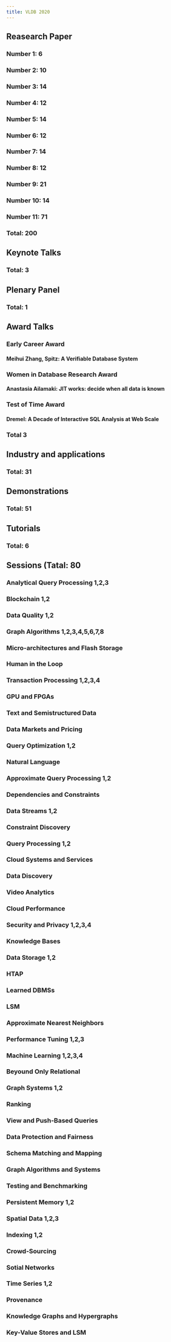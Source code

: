 ```yaml
---
title: VLDB 2020
---
```


## Reasearch Paper
### Number 1: 6
### Number 2: 10
### Number 3: 14
### Number 4: 12
### Number 5: 14
### Number 6: 12
### Number 7: 14
### Number 8: 12
### Number 9: 21
### Number 10: 14
### Number 11: 71
### Total: 200
## Keynote Talks
### Total: 3
## Plenary Panel
### Total: 1
## Award Talks
### **Early Career Award**
#### Meihui Zhang, Spitz: A Verifiable Database System
### **Women in Database Research Award**
#### Anastasia Ailamaki: JIT works: decide when all data is known
### **Test of Time Award**
#### Dremel: A Decade of Interactive SQL Analysis at Web Scale
### Total 3
## Industry and applications
### Total: 31
## Demonstrations
### Total: 51
## Tutorials
### Total: 6
## Sessions (Tatal: 80
### Analytical Query Processing 1,2,3
### Blockchain 1,2
### Data Quality 1,2
### Graph Algorithms 1,2,3,4,5,6,7,8
### Micro-architectures and Flash Storage
### Human in the Loop
### Transaction Processing 1,2,3,4
### GPU and FPGAs
### Text and Semistructured Data
### Data Markets and Pricing
### Query Optimization 1,2
### Natural Language
### Approximate Query Processing 1,2
### Dependencies and Constraints
### Data Streams 1,2
### Constraint Discovery
### Query Processing 1,2
### Cloud Systems and Services
### Data Discovery
### Video Analytics
### Cloud Performance
### Security and Privacy 1,2,3,4
### Knowledge Bases
### Data Storage 1,2
### HTAP
### Learned DBMSs
### LSM
### Approximate Nearest Neighbors
### Performance Tuning 1,2,3
### Machine Learning 1,2,3,4
### Beyound Only Relational
### Graph Systems 1,2
### Ranking
### View and Push-Based Queries
### Data Protection and Fairness
### Schema Matching and Mapping
### Graph Algorithms and Systems
### Testing and Benchmarking
### Persistent Memory 1,2
### Spatial Data 1,2,3
### Indexing 1,2
### Crowd-Sourcing
### Sotial Networks
### Time Series 1,2
### Provenance
### Knowledge Graphs and Hypergraphs
### Key-Value Stores and LSM
